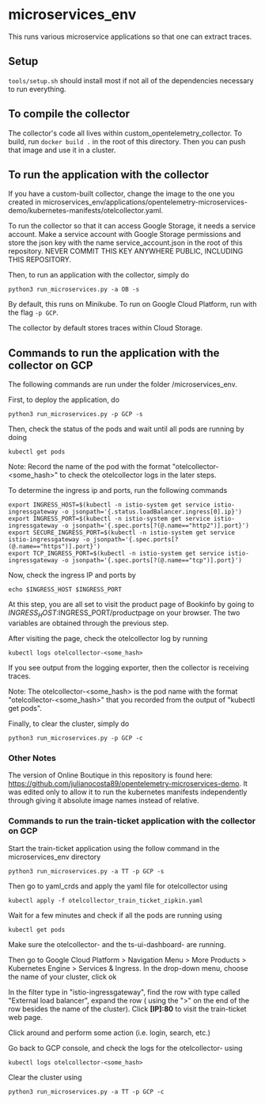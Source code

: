 # microservices_env
This runs various microservice applications so that one can extract traces.


## Setup
`tools/setup.sh` should install most if not all of the dependencies necessary to run everything.

## To compile the collector
The collector's code all lives within custom_opentelemetry_collector.  To build, run `docker build .` in the root of this directory.  Then you can push that image and use it in a cluster.

## To run the application with the collector
If you have a custom-built collector, change the image to the one you created in 
microservices_env/applications/opentelemetry-microservices-demo/kubernetes-manifests/otelcollector.yaml.

To run the collector so that it can access Google Storage, it needs a service account.  Make a service account with Google Storage permissions and store the json key with the name service_account.json in the root of this repository.  NEVER COMMIT THIS KEY ANYWHERE PUBLIC, INCLUDING THIS REPOSITORY.

Then, to run an application with the collector, simply do 
```
python3 run_microservices.py -a OB -s
```
By default, this runs on Minikube.  To run on Google Cloud Platform, run with the flag `-p GCP`. 

The collector by default stores traces within Cloud Storage.

## Commands to run the application with the collector on GCP
The following commands are run under the folder /microservices_env.

First, to deploy the application, do
```
python3 run_microservices.py -p GCP -s
```
Then, check the status of the pods and wait until all pods are running by doing
```
kubectl get pods
```
Note: Record the name of the pod with the format "otelcollector-<some_hash>" to check the otelcollector logs in the later steps.

To determine the ingress ip and ports, run the following commands
```
export INGRESS_HOST=$(kubectl -n istio-system get service istio-ingressgateway -o jsonpath='{.status.loadBalancer.ingress[0].ip}')
export INGRESS_PORT=$(kubectl -n istio-system get service istio-ingressgateway -o jsonpath='{.spec.ports[?(@.name=="http2")].port}')
export SECURE_INGRESS_PORT=$(kubectl -n istio-system get service istio-ingressgateway -o jsonpath='{.spec.ports[?(@.name=="https")].port}')
export TCP_INGRESS_PORT=$(kubectl -n istio-system get service istio-ingressgateway -o jsonpath='{.spec.ports[?(@.name=="tcp")].port}')
```
Now, check the ingress IP and ports by
```
echo $INGRESS_HOST $INGRESS_PORT
```
At this step, you are all set to visit the product page of Bookinfo by going to $INGRESS_HOST:$INGRESS_PORT/productpage on your browser. The two variables are obtained through the previous step.

After visiting the page, check the otelcollector log by running
```
kubectl logs otelcollector-<some_hash>
```
If you see output from the logging exporter, then the collector is receiving traces.

Note: The otelcollector-<some_hash> is the pod name with the format "otelcollector-<some_hash>" that you recorded from the output of "kubectl get pods".

Finally, to clear the cluster, simply do
```
python3 run_microservices.py -p GCP -c
```

### Other Notes
The version of Online Boutique in this repository is found here:  https://github.com/julianocosta89/opentelemetry-microservices-demo.  It was edited only to allow it to run the kubernetes manifests independently through giving it absolute image names instead of relative.


### Commands to run the train-ticket application with the collector on GCP

Start the train-ticket application using the follow command in the microservices_env directory
```
python3 run_microservices.py -a TT -p GCP -s
```
Then go to yaml_crds and apply the yaml file for otelcollector using
```
kubectl apply -f otelcollector_train_ticket_zipkin.yaml
```
Wait for a few minutes and check if all the pods are running using
```
kubectl get pods
```
Make sure the otelcollector-<some hash> and the ts-ui-dashboard-<some hash> are running.

Then go to Google Cloud Platform > Navigation Menu > More Products > Kubernetes Engine > Services & Ingress. In the drop-down menu, choose the name of your cluster, click ok

In the filter type in "istio-ingressgateway", find the row with type called "External load balancer", expand the row ( using the ">" on the end of the row besides the name of the cluster). Click <strong>[IP]:80</strong> to visit the train-ticket web page. 

Click around and perform some action (i.e. login, search, etc.) 

Go back to GCP console, and check the logs for the otelcollector-<some hash> using 
```
kubectl logs otelcollector-<some_hash>
```
Clear the cluster using
```
python3 run_microservices.py -a TT -p GCP -c
```

